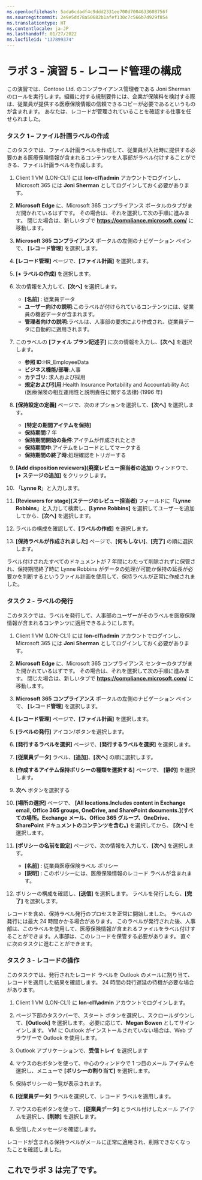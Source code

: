 ```yaml
---
ms.openlocfilehash: 5ada6cdadf4c9ddd2331ee700d7004633608756f
ms.sourcegitcommit: 2e9e5dd78a50682b1afef130c7c566b7d929f854
ms.translationtype: HT
ms.contentlocale: ja-JP
ms.lasthandoff: 01/27/2022
ms.locfileid: "137899374"
---
```

# <a name="lab-3---exercise-5---configure-records-management"></a>ラボ 3 - 演習 5 - レコード管理の構成

この演習では、Contoso Ltd. のコンプライアンス管理者である Joni Sherman のロールを実行します。組織に対する規制要件には、企業が保険料を検討する際は、従業員が提供する医療保険情報の信頼できるコピーが必要であるというものが含まれます。 あなたは、レコードが管理されていることを確認する仕事を任せられました。

### <a name="task-1--create-file-plan-labels"></a>タスク 1 – ファイル計画ラベルの作成

このタスクでは、ファイル計画ラベルを作成して、従業員が入社時に提供する必要のある医療保険情報が含まれるコンテンツを人事部がラベル付けすることができる、ファイル計画ラベルを作成します。

1. Client 1 VM (LON-CL1) には **lon-cl1\admin** アカウントでログインし、Microsoft 365 には **Joni Sherman** としてログインしておく必要があります。 

2. **Microsoft Edge** に、Microsoft 365 コンプライアンス ポータルのタブがまだ開かれているはずです。 その場合は、それを選択して次の手順に進みます。 閉じた場合は、新しいタブで **https://compliance.microsoft.com/** に移動します。 

3. **Microsoft 365 コンプライアンス** ポータルの左側のナビゲーション ペインで、 **[レコード管理]** を選択します。

4. **[レコード管理]** ページで、**[ファイル計画]** を選択します。

5. **[+ ラベルの作成]** を選択します。

6. 次の情報を入力して、**[次へ]** を選択します。
    - **[名前]** : 従業員データ
    - **ユーザー向けの説明**:このラベルが付けられているコンテンツには、従業員の機密データが含まれます。
    - **管理者向けの説明**:ラベルは、人事部の要求により作成され、従業員データに自動的に適用されます。

7. このラベルの **[ファイル プラン記述子]** に次の情報を入力し、**[次へ]** を選択します。

    - **参照 ID**:HR_EmployeeData
    - **ビジネス機能/部署**:人事
    - **カテゴリ**: 求人および採用
    - **規定および引用**:Health Insurance Portability and Accountability Act (医療保険の相互運用性と説明責任に関する法律) (1996 年)

8. **[保持設定の定義]** ページで、次のオプションを選択して、**[次へ]** を選択します。
    - **[特定の期間アイテムを保持]**
    - **保持期間**:7 年
    - **保持期間開始の条件**:アイテムが作成されたとき
    - **保持期間中**:アイテムをレコードとしてマークする
    - **保持期間の終了時**:処理確認をトリガーする

9. **[Add disposition reviewers]\(廃棄レビュー担当者の追加\)** ウィンドウで、 **[+ ステージの追加]** をクリックします。

10. 「**Lynne R**」と入力します。 

11.  **[Reviewers for stage]\(ステージのレビュー担当者\)** フィールドに「**Lynne Robbins**」と入力して検索し、**[Lynne Robbins]** を選択してユーザーを追加してから、**[次へ]** を選択します。

12. ラベルの構成を確認して、**[ラベルの作成]** を選択します。

13. **[保持ラベルが作成されました]** ページで、**[何もしない]**、**[完了]** の順に選択します。

ラベル付けされたすべてのドキュメントが 7 年間にわたって削除されずに保管され、保持期間終了時に Lynne Robbins がデータの処理が可能か保持の延長が必要かを判断するというファイル計画を使用して、保持ラベルが正常に作成されました。

### <a name="task-2--publish-labels"></a>タスク 2 - ラベルの発行

このタスクでは、ラベルを発行して、人事部のユーザーがそのラベルを医療保険情報が含まれるコンテンツに適用できるようにします。  

1. Client 1 VM (LON-CL1) には **lon-cl1\admin** アカウントでログインし、Microsoft 365 には **Joni Sherman** としてログインしておく必要があります。 

2. **Microsoft Edge** に、Microsoft 365 コンプライアンス センターのタブがまた開かれているはずです。 その場合は、それを選択して次の手順に進みます。 閉じた場合は、新しいタブで **https://compliance.microsoft.com/** に移動します。 

3. **Microsoft 365 コンプライアンス** ポータルの左側のナビゲーション ペインで、 **[レコード管理]** を選択します。

4. **[レコード管理]** ページで、**[ファイル計画]** を選択します。

5. **[ラベルの発行]** アイコン/ボタンを選択します。

6. **[発行するラベルを選択]** ページで、**[発行するラベルを選択]** を選択します。

7. **[従業員データ]** ラベル、**[追加]**、**[次へ]** の順に選択します。 

8. **[作成するアイテム保持ポリシーの種類を選択する]** ページで、 **[静的]** を選択します。

9. **次へ** ボタンを選択する  

10. **[場所の選択]** ページで、 **[All locations.Includes content in Exchange email, Office 365 groups, OneDrive, and SharePoint documents.]\(すべての場所。Exchange メール、Office 365 グループ、OneDrive、SharePoint ドキュメントのコンテンツを含む。\)** を選択してから、 **[次へ]** を選択します。

11. **[ポリシーの名前を設定]** ページで、次の情報を入力して、**[次へ]** を選択します。
    - **[名前]** : 従業員医療保険ラベル ポリシー
    - **[説明]** : このポリシーには、医療保険情報のレコード ラベルが含まれます。

12. ポリシーの構成を確認し、**[送信]** を選択します。  ラベルを発行したら、**[完了]** を選択します。

レコードを含め、保持ラベル発行のプロセスを正常に開始しました。 ラベルの発行には最大 24 時間かかる場合があります。 このラベルが発行された後、人事部は、このラベルを使用して、医療保険情報が含まれるファイルをラベル付けすることができます。人事部は、このレコードを保管する必要があります。  直ぐに次のタスクに進むことができます。

### <a name="task-3--work-with-records"></a>タスク 3 - レコードの操作

このタスクでは、発行されたレコード ラベルを Outlook のメールに割り当て、レコードを適用した結果を確認します。 24 時間の発行遅延の待機が必要な場合があります。

1. Client 1 VM (LON-CL1) に **lon-cl1\admin** アカウントでログインします。

2. ページ下部のタスクバーで、スタート ボタンを選択し、スクロールダウンして、**[Outlook]** を選択します。 必要に応じて、**Megan Bowen** としてサインインします。  VM に Outlook がインストールされていない場合は、Web ブラウザーで Outlook を使用します。
 
3. Outlook アプリケーションで、**受信トレイ** を選択します

4. マウスの右ボタンを使って、中心のウィンドウで 1 つ目のメール アイテムを選択し、メニューで **[ポリシーの割り当て]** を選択します。

5. 保持ポリシーの一覧が表示されます。

6. **[従業員データ]** ラベルを選択して、レコード ラベルを適用します。  

7. マウスの右ボタンを使って、**[従業員データ]** とラベル付けしたメール アイテムを選択し、**[削除]** を選択します。

8. 受信したメッセージを確認します。

レコードが含まれる保持ラベルがメールに正常に適用され、削除できなくなったことを確認しました。 

## <a name="you-have-completed-the-lab-3"></a>これでラボ 3 は完了です。
